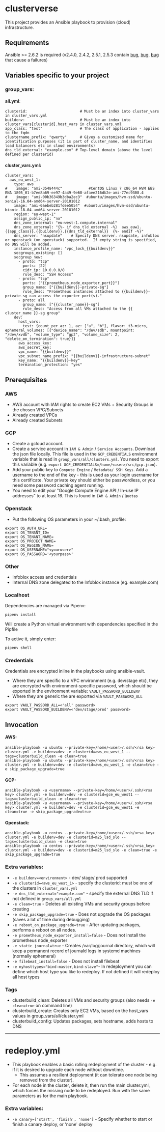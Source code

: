 # clusterverse
This project provides an Ansible playbook to provision (cloud) infrastructure.

## Requirements
Ansible >= 2.6.2 is required (v2.4.0, 2.4.2, 2.5.1, 2.5.3 contain [bug](https://github.com/ansible/ansible/issues/33433), [bug](https://github.com/ansible/ansible/pull/38302), [bug](https://github.com/ansible/ansible/issues/38656) that cause a failures)

## Variables specific to your project

### group_vars:
#### all.yml:
```
clusterid:                        # Must be an index into cluster_vars in cluster_vars.yml
buildenv:                         # Must be an index into cluster_vars[clusterid].host_vars in cluster_vars.yml
app_class: "test"                 # The class of application - applies to the fqdn
clustername_prefix: "qwerty"      # Gives a customised name for identification purposes (it is part of cluster_name, and identifies load balancers etc in cloud environments)
dns_tld_external: "example.com" # Top-level domain (above the level defined per clusterid)
```

#### cluster_vars.yml:
```
cluster_vars:
  aws_eu_west_1:
    type: aws
#    image: "ami-3548444c"            #CentOS Linux 7 x86_64 HVM EBS ENA 1805_01-b7ee8a69-ee97-4a49-9e68-afaee216db2e-ami-77ec9308.4
#    image: "ami-00b36349b3dba2ec3"  #ubuntu/images/hvm-ssd/ubuntu-xenial-16.04-amd64-server-20181012
    image: "ami-0aebeb281fdee5054"  #ubuntu/images/hvm-ssd/ubuntu-bionic-18.04-amd64-server-20181012
    region: "eu-west-1"
    assign_public_ip: "no"
    dns_zone_internal: "eu-west-1.compute.internal"
    dns_zone_external: "{%- if dns_tld_external -%}  aws_euw1.{{app_class}}.{{buildenv}}.{{dns_tld_external}}  {%- endif -%}"
    dns_server: "nsupdate"    # Specify DNS server. nsupdate, infoblox or openstack (on openstack) supported.  If empty string is specified, no DNS will be added.
    instance_profile_name: "vpc_lock_{{buildenv}}"
    secgroups_existing: []
    secgroup_new:
      - proto: "tcp"
        ports: [22]
        cidr_ip: 10.0.0.0/8
        rule_desc: "SSH Access"
      - proto: "tcp"
        ports: ["{{prometheus_node_exporter_port}}"]
        group_name: ["{{buildenv}}-private-sg"]
        rule_desc: "Prometheus instances attached to {{buildenv}}-private-sg can access the exporter port(s)."
      - proto: all
        group_name: ["{{cluster_name}}-sg"]
        rule_desc: "Access from all VMs attached to the {{ cluster_name }}-sg group"
    dev:
      host_vars:
        test: {count_per_az: 1, az: ["a", "b"], flavor: t3.micro, ephemeral_volumes: [{"device_name": "/dev/sdb", mountpoint: "/dev/xvdb", "volume_type": "gp2", "volume_size": 2, "delete_on_termination": true}]}
      aws_access_key:
      aws_secret_key:
      vpc_name: "{{buildenv}}"
      vpc_subnet_name_prefix: "{{buildenv}}-infrastructure-subnet"
      key_name: "{{buildenv}}-key"
      termination_protection: "yes"
```

## Prerequisites
### AWS
- AWS account with IAM rights to create EC2 VMs + Security Groups in the chosen VPC/Subnets
- Already created VPCs
- Already created Subnets

### GCP
- Create a gcloud account.
- Create a service account in `IAM & Admin` / `Service Accounts`.  Download the json file locally.  This file is used in the `GCP_CREDENTIALS` environment variable that is read in `group_vars/all/clusters.yml`.  You need to export this variable (e.g. `export GCP_CREDENTIALS=/home/<user>/src/gcp.json`).
- Add your public key to `Compute Engine` / `Metadata/ SSH Keys`.  Add a username to the end of the key - this is used as your login username for this certificate.  Your private key should either be passwordless, or you need some password caching agent running.
- You need to edit your "Google Compute Engine API / In-use IP addresses" to at least 16.  This is found in `IAM & Admin` / `Quotas`  

### Openstack
- Put the following OS parameters in your ~/.bash_profile:
````
export OS_AUTH_URL=
export OS_TENANT_ID=
export OS_TENANT_NAME=
export OS_PROJECT_NAME=
export OS_REGION_NAME=
export OS_USERNAME="<youruser>"
export OS_PASSWORD='<yourpass>'
````


### Other
- Infoblox access and credentials
- Internal DNS zone delegated to the Infoblox instance (eg. example.com)

### Localhost
Dependencies are managed via Pipenv:
```bash
pipenv install
```
Will create a Python virtual environment with dependencies specified in the Pipfile

To active it, simply enter:
```bash
pipenv shell
```

### Credentials
Credentials are encrypted inline in the playbooks using ansible-vault.  
+ Where they are specific to a VPC environment (e.g. dev/stage etc), they are encrypted with environment-specific password, which should be exported in the environment variable: `VAULT_PASSWORD_BUILDENV`
+ Where they are generic the are exported via `VAULT_PASSWORD_ALL`

```
export VAULT_PASSORD_ALL=<'all' password>
export VAULT_PASSORD_BUILDENV=<'dev/stage/prod' password>
```


## Invocation
#### AWS:
```
ansible-playbook -u ubuntu --private-key=/home/<user>/.ssh/<rsa key> cluster.yml -e buildenv=dev -e clusterid=aws_eu_west_1 --tags=clusterbuild_clean -e clean=true
ansible-playbook -u ubuntu --private-key=/home/<user>/.ssh/<rsa key> cluster.yml -e buildenv=dev -e clusterid=aws_eu_west_1 -e clean=true -e skip_package_upgrade=true
```
#### GCP:
```
ansible-playbook -u <username> --private-key=/home/<user>/.ssh/<rsa key> cluster.yml -e buildenv=dev -e clusterid=gce_eu_west1 --tags=clusterbuild_clean -e clean=true
ansible-playbook -u <username> --private-key=/home/<user>/.ssh/<rsa key> cluster.yml -e buildenv=dev -e clusterid=gce_eu_west1 -e clean=true -e skip_package_upgrade=true
```
#### Openstack:
```
ansible-playbook -u centos --private-key=/home/<user>/.ssh/<rsa_key> cluster.yml -e buildenv=dev -e clusterid=m25_lsd_slo --tags=clusterbuild_clean -e clean=true
ansible-playbook -u centos --private-key=/home/<user>/.ssh/<rsa_key> cluster.yml -e buildenv=dev -e clusterid=m25_lsd_slo -e clean=true -e skip_package_upgrade=true
```



### Extra variables:
+ `-e buildenv=<environment>`  -  dev/ stage/ prod supported
+ `-e clusterid=<aws_eu_west_1>` - specify the clusterid: must be one of the clusters in `cluster_vars.yml`
+ `-e dns_tld_external="example.com"` - specify the external DNS TLD if not defined in `group_vars/all.yml`
+ `-e clean=true` - Deletes all existing VMs and security groups before creating
+ `-e skip_package_upgrade=true` - Does not upgrade the OS packages (saves a lot of time during debugging)
+ `-e reboot_on_package_upgrade=true` - After updating packages, performs a reboot on all nodes.
+ `-e prometheus_node_exporter_install=false` - Does not install the prometheus node_exporter
+ `-e static_journal=true` - Creates /var/log/journal directory, which will keep a permanent record of journald logs in systemd machines (normally ephemeral)
+ `-e filebeat_install=false` - Does not install filebeat
+ `-e myhosttypes="bind-master,bind-slave"`- In redeployment you can define which host type you like to redeploy. If not defined it will redeploy all host types

### Tags
- clusterbuild_clean: Deletes all VMs and security groups (also needs `-e clean=true` on command line)
- clusterbuild_create: Creates only EC2 VMs, based on the host_vars values in group_vars/all/cluster.yml  
- clusterbuild_config: Updates packages, sets hostname, adds hosts to DNS


---

# redeploy.yml
+ This playbook enables a basic rolling redeployment of the cluster - e.g. if it is desired to upgrade each node without downtime.
  + This assumes a resilient deployment (it can tolerate one node being removed from the cluster).
+ For each node in the cluster, delete it, then run the main cluster.yml, which forces the missing node to be redeployed.  Run with the same parameters as for the main playbook.

### Extra variables:
+ `-e canary=['start', 'finish', 'none']`  -  Specify whether to start or finish a canary deploy, or 'none' deploy
